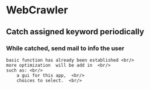 # WebCrawler

## Catch assigned keyword periodically

### While catched, send mail to info the user <br/>
	basic function has already been established <br/>
	more optimization  will be add in  <br/>
	such as: <br/>
		a gui for this app,  <br/>
		choices to select.  <br/>
